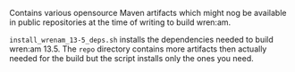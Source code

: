 Contains various opensource Maven artifacts which might nog be available in public repositories at the time of writing to build wren:am. 

`install_wrenam_13-5_deps.sh` installs the dependencies needed to build wren:am 13.5. The `repo` directory contains more artifacts then actually needed for the build but the script installs only the ones you need.
